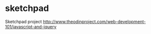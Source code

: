 sketchpad
=========
Sketchpad project
http://www.theodinproject.com/web-development-101/javascript-and-jquery
